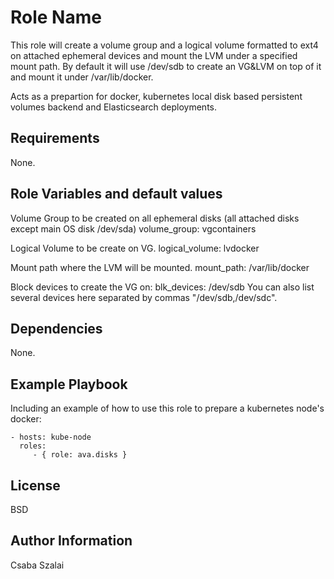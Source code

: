 Role Name
=========

This role will create a volume group and a logical volume formatted to ext4 on attached ephemeral devices and mount the LVM under a specified mount path. By default it will use /dev/sdb to create an VG&LVM on top of it and mount it under /var/lib/docker.

Acts as a prepartion for docker, kubernetes local disk based persistent volumes backend and Elasticsearch deployments.

Requirements
------------

None.

Role Variables and default values
--------------

Volume Group to be created on all ephemeral disks (all attached disks except main OS disk /dev/sda)
  volume_group: vgcontainers

Logical Volume to be create on VG.
  logical_volume: lvdocker

Mount path where the LVM will be mounted.
  mount_path: /var/lib/docker

Block devices to create the VG on:
blk_devices: /dev/sdb
You can also list several devices here separated by commas "/dev/sdb,/dev/sdc".

Dependencies
------------

None.

Example Playbook
----------------

Including an example of how to use this role to prepare a kubernetes node's docker:

    - hosts: kube-node
      roles:
         - { role: ava.disks }

License
-------

BSD

Author Information
------------------

Csaba Szalai
